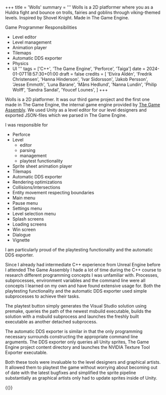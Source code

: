 +++
title = 'Wolls'
summary = '''
Wolls is a 2D platformer where you as a Huldra fight and bounce on trolls, fairies and goblins through viking-themed levels. Inspired by Shovel Knight. Made in The Game Engine.

Game Programmer Responsibilities
  *  Level editor
  *  Level management
  *  Animation player
  *  Tilemaps
  *  Automatic DDS exporter
  *  Physics
  *  UI
'''
tags = ['C++', 'The Game Engine', 'Perforce', 'Taiga']
date = 2024-01-07T18:57:30+01:00
draft = false
credits = [
    'Elvira Aldén',
    'Fredrik Christensen',
    'Hanna Hinderson',
    'Ivar Sidorsson',
    'Jakob Persson',
    'Jesse Emmoth',
    'Luna Barane',
    'Måns Hedlund',
    'Nanna Lundin',
    'Philip Wolff',
    'Sandra Sandal',
    'Youcef Lounes',
]
+++

Wolls is a 2D platformer. It was our third game project and the first one made in 
The Game Engine, the internal game engine provided by [The Game Assembly](https://thegameassembly.com).
We used Unity as a level editor for our level designers and exported JSON-files which
we parsed in The Game Engine.

I was responsible for
* Perforce
* Level
    * editor
    * parsing
    * management
    * playtest functionality
* Sprite sheet animation player
* Tilemaps
* Automatic DDS exporter
* Rendering optimizations
* Collisions/intersections
* Entity movement respecting boundaries
* Main menu
* Pause menu
* Settings menu
* Level selection menu
* Splash screens
* Loading screens
* Win screen
* Dialogue
* Vignette

I am particularly proud of the playtesting functionality and the automatic DDS exporter.

Since I already had intermediate C++ experience from Unreal Engine before I attended
The Game Assembly I hade a lot of time during the C++ course to research different
programming concepts I was unfamiliar with. Processes, subprocesses, environment variables
and the command line were all concepts I learned on my own and have found extensive
usage for. Both the playtesting functionality and the automatic DDS exporter used simple 
subprocesses to achieve their tasks. 

The playtest button simply generates the Visual Studio solution using premake, queries 
the path of the newest msbuild executable, builds the solution with a msbuild subprocess
and launches the freshly built executable as another detached subprocess. 

The automatic DDS exporter is similar in that the only programming necessary surrounds 
constructing the appropriate command line arguments. The DDS exporter only queries all 
Unity sprites, The Game Engine project content directory and launches the 
NVIDIA Texture Tool Exporter executable.

Both these tools were invaluable to the level designers and graphical artists. It allowed
them to playtest the game without worrying about becoming out of date with the latest bugfixes
and simplified the sprite pipeline substantially as graphical artists only had to update
sprites inside of Unity.

{{<youtube id="DhZeJ8avWAQ" title="Wolls trailer.">}}